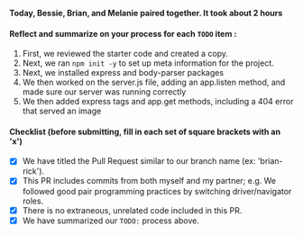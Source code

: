 **Today, Bessie, Brian, and Melanie paired together. It took about 2 hours**

#### Reflect and summarize on your process for each `TODO` item :  
  1. First, we reviewed the starter code and created a copy.
  2. Next, we ran `npm init -y` to set up meta information for the project.
  3. Next, we installed express and body-parser packages
  4. We then worked on the server.js file, adding an app.listen method, and made sure our server was running correctly
  5. We then added express tags and app.get methods, including a 404 error that served an image

#### Checklist (before submitting, fill in each set of square brackets with an 'x')
- [X] We have titled the Pull Request similar to our branch name (ex: 'brian-rick'). 
- [X] This PR includes commits from both myself and my partner; e.g. We followed good pair programming practices by switching driver/navigator roles.
- [X] There is no extraneous, unrelated code included in this PR.
- [X] We have summarized our `TODO:` process above.
